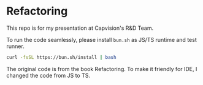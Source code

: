 # Refactoring
This repo is for my presentation at Capvision's R&D Team.

To run the code seamlessly, please install `bun.sh` as JS/TS runtime and test runner.
```sh
curl -fsSL https://bun.sh/install | bash
```

The original code is from the book Refactoring. To make it friendly for IDE, I changed the code from JS to TS.
